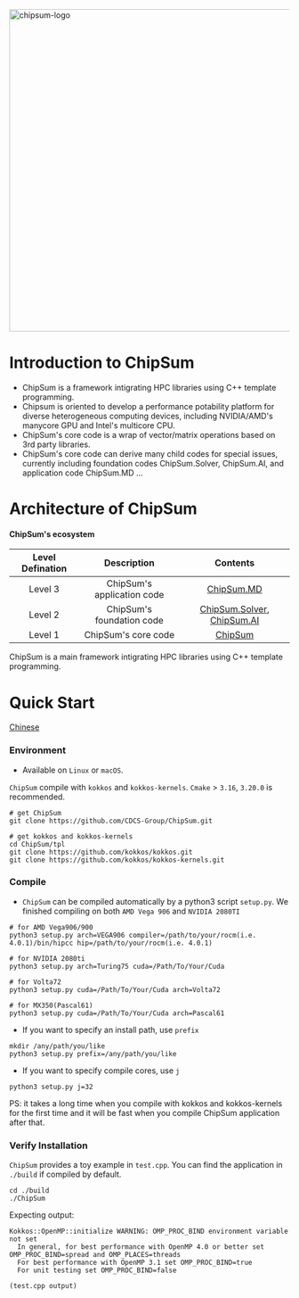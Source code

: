 <img width="578" alt="chipsum-logo" src="https://user-images.githubusercontent.com/3610126/123236443-61fb0a80-d50f-11eb-8473-0c158979b9f7.png">

# Introduction to ChipSum
- ChipSum is a framework intigrating HPC libraries using C++ template programming. 
- Chipsum is oriented to develop a performance potability platform for diverse heterogeneous computing devices, including NVIDIA/AMD's manycore GPU and Intel's multicore CPU.
- ChipSum's core code is a wrap of vector/matrix operations based on 3rd party libraries.
- ChipSum's core code can derive many child codes for special issues, currently including foundation codes ChipSum.Solver, ChipSum.AI, and application code ChipSum.MD ...

# Architecture of ChipSum
#### ChipSum's ecosystem
|Level Defination|Description|Contents|
|:--:|:--:|:--:|
|Level 3|ChipSum's application code|[ChipSum.MD](https://github.com/CDCS-Group/ChipSum.MD)|
|Level 2|ChipSum's foundation code|[ChipSum.Solver](https://github.com/CDCS-Group/ChipSum.Solver), [ChipSum.AI](https://github.com/CDCS-HPC/ChipSum.AI)|
|Level 1|ChipSum's core code|[ChipSum](https://github.com/CDCS-Group/ChipSum)|

ChipSum is a main framework intigrating HPC libraries using C++ template programming.


# Quick Start

[Chinese](./README_CN.md)

### Environment

- Available on `Linux` or `macOS`. 

`ChipSum` compile with  `kokkos` and `kokkos-kernels`. `Cmake` > `3.16`, `3.20.0` is recommended.

```
# get ChipSum
git clone https://github.com/CDCS-Group/ChipSum.git

# get kokkos and kokkos-kernels
cd ChipSum/tpl
git clone https://github.com/kokkos/kokkos.git
git clone https://github.com/kokkos/kokkos-kernels.git
```


### Compile

- `ChipSum` can be compiled automatically by a python3 script `setup.py`. We finished compiling on both `AMD Vega 906` and `NVIDIA 2080TI`

```
# for AMD Vega906/900  
python3 setup.py arch=VEGA906 compiler=/path/to/your/rocm(i.e. 4.0.1)/bin/hipcc hip=/path/to/your/rocm(i.e. 4.0.1)

# for NVIDIA 2080ti
python3 setup.py arch=Turing75 cuda=/Path/To/Your/Cuda

# for Volta72
python3 setup.py cuda=/Path/To/Your/Cuda arch=Volta72

# for MX350(Pascal61)
python3 setup.py cuda=/Path/To/Your/Cuda arch=Pascal61
```

- If you want to specify an install path, use `prefix`
```
mkdir /any/path/you/like
python3 setup.py prefix=/any/path/you/like 
```

- If you want to specify compile cores, use `j`

```
python3 setup.py j=32 
```

PS: it takes a long time when you compile with kokkos and kokkos-kernels for the first time and it will be fast when you compile ChipSum application after that.


### Verify Installation
`ChipSum` provides a toy example in `test.cpp`. You can find the application in `./build` if compiled by default.

```
cd ./build
./ChipSum
```
Expecting output:

```
Kokkos::OpenMP::initialize WARNING: OMP_PROC_BIND environment variable not set
  In general, for best performance with OpenMP 4.0 or better set OMP_PROC_BIND=spread and OMP_PLACES=threads
  For best performance with OpenMP 3.1 set OMP_PROC_BIND=true
  For unit testing set OMP_PROC_BIND=false

(test.cpp output)

```

